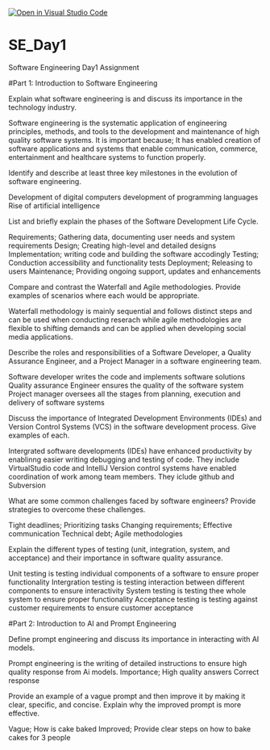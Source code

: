 [![Open in Visual Studio Code](https://classroom.github.com/assets/open-in-vscode-2e0aaae1b6195c2367325f4f02e2d04e9abb55f0b24a779b69b11b9e10269abc.svg)](https://classroom.github.com/online_ide?assignment_repo_id=15547584&assignment_repo_type=AssignmentRepo)
# SE_Day1
Software Engineering Day1 Assignment

#Part 1: Introduction to Software Engineering

Explain what software engineering is and discuss its importance in the technology industry.

Software engineering is the systematic application of engineering principles, methods, and tools to the development and maintenance of high quality software systems.
It is important because;
It has enabled creation of software applications and systems that enable communication, commerce, entertainment and healthcare systems to function properly.


Identify and describe at least three key milestones in the evolution of software engineering.

Development of digital computers
development of programming languages
Rise of artificial intelligence

List and briefly explain the phases of the Software Development Life Cycle.

Requirements; Gathering data, documenting user needs and system requirements
Design; Creating high-level and detailed designs
Implementation; writing code and building the software accodingly
Testing; Conduction accessibility and functionality tests
Deployment; Releasing to users
Maintenance; Providing ongoing support, updates and enhancements

Compare and contrast the Waterfall and Agile methodologies. Provide examples of scenarios where each would be appropriate.

Waterfall methodology is mainly sequential and follows distinct steps  and can be used when conducting reserach while agile methodologies are flexible to shifting demands and can be applied when developing social media applications.


Describe the roles and responsibilities of a Software Developer, a Quality Assurance Engineer, and a Project Manager in a software engineering team.

Software developer writes the code and implements software solutions
Quality assurance Engineer ensures the quality of the software system
Project manager oversees all the stages from planning, execution and delivery of software systems

Discuss the importance of Integrated Development Environments (IDEs) and Version Control Systems (VCS) in the software development process. Give examples of each.

Intergrated software developments (IDEs) have enhanced productivity by enablinng easier writing debugging and testing of code. They include VirtualStudio code and IntelliJ
Version control systems have enabled coordination of work among team members. They iclude github and Subversion

What are some common challenges faced by software engineers? Provide strategies to overcome these challenges.

Tight deadlines; Prioritizing tasks
Changing requirements; Effective communication
Technical debt; Agile methodologies

Explain the different types of testing (unit, integration, system, and acceptance) and their importance in software quality assurance.

Unit testing is testing individual components of a software to ensure proper functionality
Intergration testing is testing interaction between different components to ensure interactivity
System testing is testing thee whole system to ensure proper functionality
Acceptance testing is testing against customer requirements to ensure customer acceptance

#Part 2: Introduction to AI and Prompt Engineering


Define prompt engineering and discuss its importance in interacting with AI models.

Prompt engineering is the writing of detailed instructions to ensure high quality response from Ai models.
Importance;
High quality answers
Correct response


Provide an example of a vague prompt and then improve it by making it clear, specific, and concise. Explain why the improved prompt is more effective.

Vague; How is cake baked
Improved; Provide clear steps on how to bake cakes for 3 people
